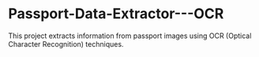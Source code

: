# Passport-Data-Extractor---OCR
This project extracts information from passport images using OCR (Optical Character Recognition) techniques.
